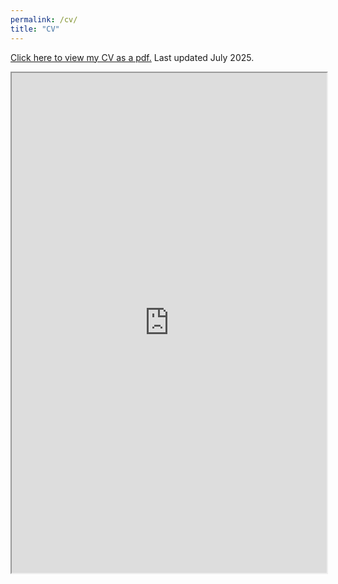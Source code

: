 ```yaml
---
permalink: /cv/
title: "CV"
---
```


[Click here to view my CV as a pdf.](https://drive.google.com/file/d/1LwPphmDyjDUAFzIOtK1OhUM2L16w5QsC/view) Last updated July 2025.

<iframe src="https://drive.google.com/file/d/1LwPphmDyjDUAFzIOtK1OhUM2L16w5QsC/preview?usp=sharing" width="100%" height="800px"></iframe>

